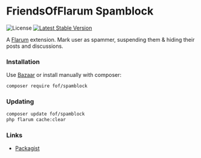 # FriendsOfFlarum Spamblock

![License](https://img.shields.io/badge/license-MIT-blue.svg) [![Latest Stable Version](https://img.shields.io/packagist/v/fof/spamblock.svg)](https://packagist.org/packages/fof/spamblock)

A [Flarum](http://flarum.org) extension. Mark user as spammer, suspending them & hiding their posts and discussions.

### Installation

Use [Bazaar](https://discuss.flarum.org/d/5151-flagrow-bazaar-the-extension-marketplace) or install manually with composer:

```sh
composer require fof/spamblock
```

### Updating

```sh
composer update fof/spamblock
php flarum cache:clear
```

### Links

- [Packagist](https://packagist.org/packages/fof/spamblock)

